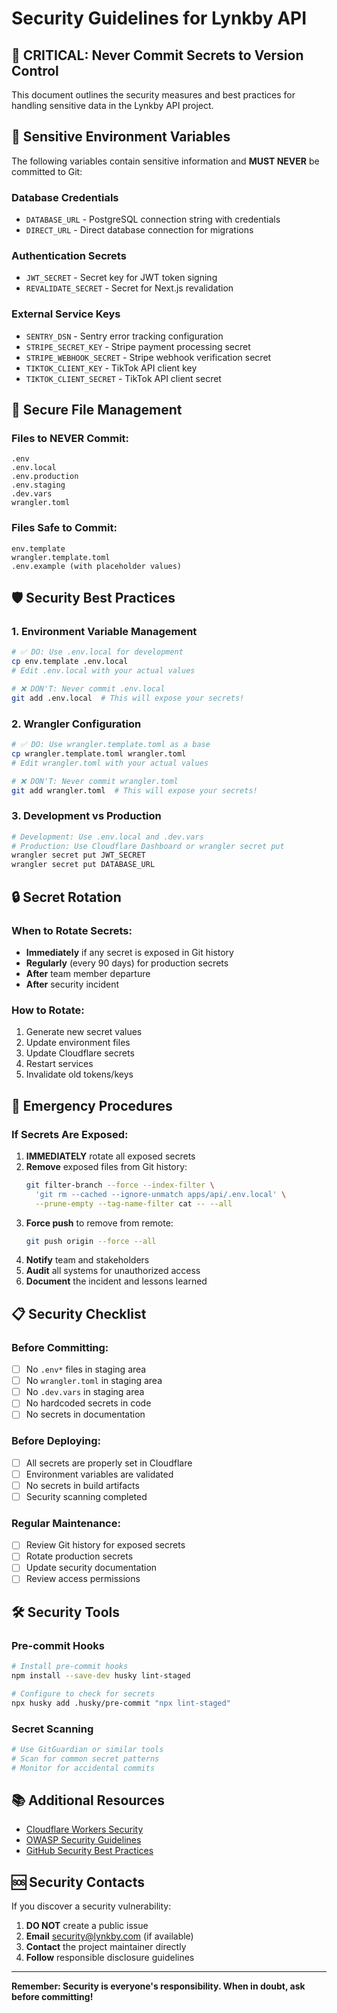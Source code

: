 # Security Guidelines for Lynkby API

## 🚨 **CRITICAL: Never Commit Secrets to Version Control**

This document outlines the security measures and best practices for handling sensitive data in the Lynkby API project.

## 🔐 **Sensitive Environment Variables**

The following variables contain sensitive information and **MUST NEVER** be committed to Git:

### **Database Credentials**
- `DATABASE_URL` - PostgreSQL connection string with credentials
- `DIRECT_URL` - Direct database connection for migrations

### **Authentication Secrets**
- `JWT_SECRET` - Secret key for JWT token signing
- `REVALIDATE_SECRET` - Secret for Next.js revalidation

### **External Service Keys**
- `SENTRY_DSN` - Sentry error tracking configuration
- `STRIPE_SECRET_KEY` - Stripe payment processing secret
- `STRIPE_WEBHOOK_SECRET` - Stripe webhook verification secret
- `TIKTOK_CLIENT_KEY` - TikTok API client key
- `TIKTOK_CLIENT_SECRET` - TikTok API client secret

## 📁 **Secure File Management**

### **Files to NEVER Commit:**
```
.env
.env.local
.env.production
.env.staging
.dev.vars
wrangler.toml
```

### **Files Safe to Commit:**
```
env.template
wrangler.template.toml
.env.example (with placeholder values)
```

## 🛡️ **Security Best Practices**

### 1. **Environment Variable Management**
```bash
# ✅ DO: Use .env.local for development
cp env.template .env.local
# Edit .env.local with your actual values

# ❌ DON'T: Never commit .env.local
git add .env.local  # This will expose your secrets!
```

### 2. **Wrangler Configuration**
```bash
# ✅ DO: Use wrangler.template.toml as a base
cp wrangler.template.toml wrangler.toml
# Edit wrangler.toml with your actual values

# ❌ DON'T: Never commit wrangler.toml
git add wrangler.toml  # This will expose your secrets!
```

### 3. **Development vs Production**
```bash
# Development: Use .env.local and .dev.vars
# Production: Use Cloudflare Dashboard or wrangler secret put
wrangler secret put JWT_SECRET
wrangler secret put DATABASE_URL
```

## 🔒 **Secret Rotation**

### **When to Rotate Secrets:**
- **Immediately** if any secret is exposed in Git history
- **Regularly** (every 90 days) for production secrets
- **After** team member departure
- **After** security incident

### **How to Rotate:**
1. Generate new secret values
2. Update environment files
3. Update Cloudflare secrets
4. Restart services
5. Invalidate old tokens/keys

## 🚨 **Emergency Procedures**

### **If Secrets Are Exposed:**

1. **IMMEDIATELY** rotate all exposed secrets
2. **Remove** exposed files from Git history:
   ```bash
   git filter-branch --force --index-filter \
     'git rm --cached --ignore-unmatch apps/api/.env.local' \
     --prune-empty --tag-name-filter cat -- --all
   ```
3. **Force push** to remove from remote:
   ```bash
   git push origin --force --all
   ```
4. **Notify** team and stakeholders
5. **Audit** all systems for unauthorized access
6. **Document** the incident and lessons learned

## 📋 **Security Checklist**

### **Before Committing:**
- [ ] No `.env*` files in staging area
- [ ] No `wrangler.toml` in staging area
- [ ] No `.dev.vars` in staging area
- [ ] No hardcoded secrets in code
- [ ] No secrets in documentation

### **Before Deploying:**
- [ ] All secrets are properly set in Cloudflare
- [ ] Environment variables are validated
- [ ] No secrets in build artifacts
- [ ] Security scanning completed

### **Regular Maintenance:**
- [ ] Review Git history for exposed secrets
- [ ] Rotate production secrets
- [ ] Update security documentation
- [ ] Review access permissions

## 🛠️ **Security Tools**

### **Pre-commit Hooks**
```bash
# Install pre-commit hooks
npm install --save-dev husky lint-staged

# Configure to check for secrets
npx husky add .husky/pre-commit "npx lint-staged"
```

### **Secret Scanning**
```bash
# Use GitGuardian or similar tools
# Scan for common secret patterns
# Monitor for accidental commits
```

## 📚 **Additional Resources**

- [Cloudflare Workers Security](https://developers.cloudflare.com/workers/platform/security/)
- [OWASP Security Guidelines](https://owasp.org/www-project-top-ten/)
- [GitHub Security Best Practices](https://docs.github.com/en/github/authenticating-to-github/keeping-your-account-and-data-secure)

## 🆘 **Security Contacts**

If you discover a security vulnerability:

1. **DO NOT** create a public issue
2. **Email** security@lynkby.com (if available)
3. **Contact** the project maintainer directly
4. **Follow** responsible disclosure guidelines

---

**Remember: Security is everyone's responsibility. When in doubt, ask before committing!**
